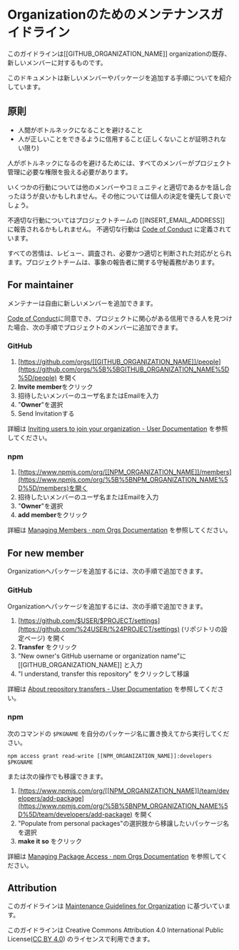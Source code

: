 # Organizationのためのメンテナンスガイドライン

このガイドラインは[[GITHUB_ORGANIZATION_NAME]] organizationの既存、新しいメンバーに対するものです。

このドキュメントは新しいメンバーやパッケージを追加する手順についてを紹介しています。

## 原則

- 人間がボトルネックになることを避けること
- 人が正しいことをできるように信用すること(正しくないことが証明されない限り)

人がボトルネックになるのを避けるためには、すべてのメンバーがプロジェクト管理に必要な権限を扱える必要があります。

いくつかの行動については他のメンバーやコミュニティと適切であるかを話し合ったほうが良いかもしれません。その他については個人の決定を優先して良いでしょう。

不適切な行動についてはプロジェクトチームの [[INSERT_EMAIL_ADDRESS]] に報告されるかもしれません。
不適切な行動は [Code of Conduct](%5B%5BCODE_OF_CONDUCT_LINK%5D%5D) に定義されています。

すべての苦情は、レビュー、調査され、必要かつ適切と判断された対応がとられます。プロジェクトチームは、事象の報告者に関する守秘義務があります。

## For maintainer

メンテナーは自由に新しいメンバーを追加できます。

[Code of Conduct](%5B%5BCODE_OF_CONDUCT_LINK%5D%5D)に同意でき、プロジェクトに関心がある信用できる人を見つけた場合、次の手順でプロジェクトのメンバーに追加できます。

### GitHub

1. [https://github.com/orgs/[[GITHUB_ORGANIZATION_NAME]]/people](https://github.com/orgs/%5B%5BGITHUB_ORGANIZATION_NAME%5D%5D/people) を開く
2. **Invite member**をクリック
3. 招待したいメンバーのユーザ名またはEmailを入力
4. "**Owner**"を選択
5. Send Invitationする

詳細は [Inviting users to join your organization - User Documentation](https://help.github.com/articles/inviting-users-to-join-your-organization/) を参照してください。

### npm

1. [https://www.npmjs.com/org/[[NPM_ORGANIZATION_NAME]]/members](https://www.npmjs.com/org/%5B%5BNPM_ORGANIZATION_NAME%5D%5D/members)を開く
2. 招待したいメンバーのユーザ名またはEmailを入力
3. "**Owner**"を選択
4. **add member**をクリック

詳細は [Managing Members · npm Orgs Documentation](https://www.npmjs.com/docs/orgs/managing-members.html) を参照してください。

## For new member

Organizationへパッケージを追加するには、次の手順で追加できます。

### GitHub

Organizationへパッケージを追加するには、次の手順で追加できます。

1. [https://github.com/$USER/$PROJECT/settings](https://github.com/%24USER/%24PROJECT/settings) (リポジトリの設定ページ) を開く
2. **Transfer** をクリック
3. "New owner's GitHub username or organization name"に[[GITHUB_ORGANIZATION_NAME]] と入力
4. "I understand, transfer this repository" をクリックして移譲

詳細は [About repository transfers - User Documentation](https://help.github.com/articles/about-repository-transfers/) を参照してください。

### npm

次のコマンドの `$PKGNAME` を自分のパッケージ名に置き換えてから実行してください。

```shell-session
npm access grant read-write [[NPM_ORGANIZATION_NAME]]:developers $PKGNAME
```

または次の操作でも移譲できます。

1. [https://www.npmjs.com/org/[[NPM_ORGANIZATION_NAME]]/team/developers/add-package](https://www.npmjs.com/org/%5B%5BNPM_ORGANIZATION_NAME%5D%5D/team/developers/add-package) を開く
2. "Populate from personal packages"の選択肢から移譲したいパッケージ名を選択
3. **make it so** をクリック

詳細は [Managing Package Access · npm Orgs Documentation](https://www.npmjs.com/docs/orgs/managing-package-access.html) を参照してください。

## Attribution

このガイドラインは [Maintenance Guidelines for Organization](https://maintenance-guidelines-for-organization.github.io/) に基づいています。

このガイドラインは Creative Commons Attribution 4.0 International Public License([CC BY 4.0](https://creativecommons.org/licenses/by/4.0/)) のライセンスで利用できます。
